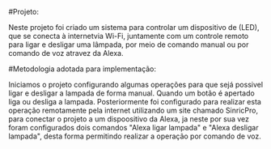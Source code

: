   #Projeto:

  Neste projeto foi criado um sistema para controlar um dispositivo de (LED), que se conecta à internetvia Wi-Fi, juntamente com um controle
remoto para ligar e desligar uma lâmpada, por meio de comando manual ou por comando de voz atravez da Alexa. 

  #Metodologia adotada para implementação:

  Iniciamos o projeto configurando algumas operações para que sejá possivel ligar e desligar a lampada de forma manual. Quando um botão é 
apertado liga ou desliga a lampada. Posteriormente foi configurado para realizar esta operação remotamente pela internet utilizando um site
chamado SinricPro, para conectar o projeto a um dispoositivo da Alexa, ja neste por sua vez foram configurados dois comandos "Alexa ligar
lampada" e "Alexa desligar lampada", desta forma permitindo realizar a operação por comando de voz.

